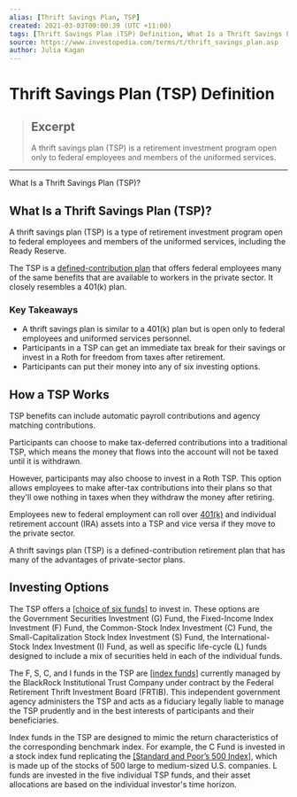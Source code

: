 ```yaml
---
alias: [Thrift Savings Plan, TSP]
created: 2021-03-03T00:00:39 (UTC +11:00)
tags: [Thrift Savings Plan (TSP) Definition, What Is a Thrift Savings Plan (TSP)?]
source: https://www.investopedia.com/terms/t/thrift_savings_plan.asp
author: Julia Kagan
---
```


# Thrift Savings Plan (TSP) Definition

> ## Excerpt
> A thrift savings plan (TSP) is a retirement investment program open only to federal employees and members of the uniformed services.

---

What Is a Thrift Savings Plan (TSP)?
## What Is a Thrift Savings Plan (TSP)?

A thrift savings plan (TSP) is a type of retirement investment program open to federal employees and members of the uniformed services, including the Ready Reserve.

The TSP is a [defined-contribution plan](https://www.investopedia.com/terms/d/definedcontributionplan.asp) that offers federal employees many of the same benefits that are available to workers in the private sector. It closely resembles a 401(k) plan.

### Key Takeaways

-   A thrift savings plan is similar to a 401(k) plan but is open only to federal employees and uniformed services personnel.
-   Participants in a TSP can get an immediate tax break for their savings or invest in a Roth for freedom from taxes after retirement.
-   Participants can put their money into any of six investing options.

## How a TSP Works

TSP benefits can include automatic payroll contributions and agency matching contributions.

Participants can choose to make tax-deferred contributions into a traditional TSP, which means the money that flows into the account will not be taxed until it is withdrawn.

However, participants may also choose to invest in a Roth TSP. This option allows employees to make after-tax contributions into their plans so that they'll owe nothing in taxes when they withdraw the money after retiring.

Employees new to federal employment can roll over [401(k)](https://www.investopedia.com/terms/1/401kplan.asp) and individual retirement account (IRA) assets into a TSP and vice versa if they move to the private sector.

A thrift savings plan (TSP) is a defined-contribution retirement plan that has many of the advantages of private-sector plans.

## Investing Options

The TSP offers a [[choice of six funds]](https://www.investopedia.com/articles/investing/061113/breaking-down-tsp-investment-funds.asp) to invest in. These options are the Government Securities Investment (G) Fund, the Fixed-Income Index Investment (F) Fund, the Common-Stock Index Investment (C) Fund, the Small-Capitalization Stock Index Investment (S) Fund, the International-Stock Index Investment (I) Fund, as well as specific life-cycle (L) funds designed to include a mix of securities held in each of the individual funds.

The F, S, C, and I funds in the TSP are [[index funds]](https://www.investopedia.com/terms/i/indexfund.asp) currently managed by the BlackRock Institutional Trust Company under contract by the Federal Retirement Thrift Investment Board (FRTIB). This independent government agency administers the TSP and acts as a fiduciary legally liable to manage the TSP prudently and in the best interests of participants and their beneficiaries.

Index funds in the TSP are designed to mimic the return characteristics of the corresponding benchmark index. For example, the C Fund is invested in a stock index fund replicating the [[Standard and Poor’s 500 Index]](https://www.investopedia.com/terms/s/sp500.asp), which is made up of the stocks of 500 large to medium-sized U.S. companies. L funds are invested in the five individual TSP funds, and their asset allocations are based on the individual investor's time horizon.
